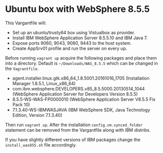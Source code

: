 # Ubuntu box with WebSphere 8.5.5

This Vargantfile will:
* Set up an ubuntu/trusty64 box using Vistualbox as provider.
* Install IBM WebSphere Application Server 8.5.5.10 and IBM Java 7.
* Expose ports 9060, 9043, 9080, 9443 to the host system.
* Create AppSrv01 profile and run the server on every up.


Before running ```vagrant up``` acquire the following packages and place them into a directory. Default is ```~/Downloads/WAS_8.5.5``` which can be changed in the ```Vagrantfile```.

* agent.installer.linux.gtk.x86_64_1.8.5001.20161016_1705 (Installation Manager 1.8.5.1, Linux_x86_64)
* com.ibm.websphere.DEVELOPERS.v85_8.5.5000.20130514_1044 (WebSphere Application Server for Developers Version 8.5.5)
* 8.5.5-WS-WAS-FP0000010 (WebSphere Application Server V8.5.5 Fix Pack 10)
* 7.1.3.40-WS-IBMWASJAVA (IBM WebSphere SDK, Java Technology Edition, Version 7.1.3.40)

Then run ```vagrant up```. After the installation ```config.vm.synced_folder``` statement can be removed from the Vargantfile along with IBM distribs.

If you have slightly different versions of IBM packages change the ```install_was855.sh``` file accordingly.
